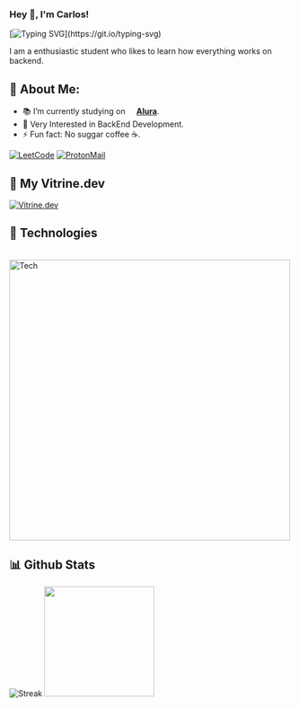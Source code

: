 ### Hey 👋, I'm Carlos!

[![Typing SVG](https://readme-typing-svg.demolab.com?font=Fira+Code&pause=1000&color=52C800&width=435&lines=Backend+Developer.)](https://git.io/typing-svg)

I am a enthusiastic student who likes to learn how everything works on backend.

<a id="about-me"></a>
## 🧐 About Me:
- 📚 I’m currently studying on <img height="12" width="12" src="https://i.ibb.co/9VWYSqw/rounded-in-photoretrica.png"> [**Alura**](https://www.alura.com.br/).
- 📝 Very Interested in BackEnd Development.
- ⚡ Fun fact: No suggar coffee ☕️.

[![LeetCode](https://img.shields.io/badge/-LeetCode-FFA116?style=for-the-badge&logo=LeetCode&logoColor=black)](https://leetcode.com/end223/) [![ProtonMail](https://img.shields.io/badge/ProtonMail-8B89CC?style=for-the-badge&logo=protonmail&logoColor=white)](mailto:cutegothvampire@proton.me)

<a id="Vitrine.dev"></a>
## 🌌 My Vitrine.dev 

[![Vitrine.dev](https://i.ibb.co/HnX32mz/188927548-c627858f-5e22-4373-b6fc-f9bd26c5195f.png)](https://cursos.alura.com.br/vitrinedev/end223)

<a id="Technologies"></a>
## 🔨 Technologies
<div style="display: inline_block"><br>
  <img align="center" alt="Tech" width="500" src="https://i.ibb.co/Cm4vxWL/ok.png">

</div>

<a id="github-stats"></a>

## 📊 Github Stats

![Streak](https://github-readme-streak-stats.herokuapp.com/?user=end223&theme=merko) <img src="https://github-readme-stats.vercel.app/api/top-langs/?username=end223&theme=merko" height="196">
